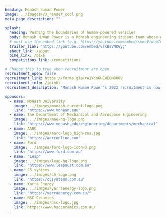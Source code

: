 ```yaml
---
heading: Monash Human Power
image: ../images/V3_render_cool.png
meta_page_description: ""

splash:
  heading: Pushing the boundaries of human-powered vehicles
  body: Monash Human Power is a Monash engineering student team whose goal is to produce the fastest human powered vehicle in the world.
  # must use the embed link (e.g. https://youtube.com/embed/someVideoId) instead of normal video link
  trailer_link: "https://youtube.com/embed/vsKBsVNKGyg"
  about_link: /about
  bike_link: /bike
  competitions_link: /competitions

# Change this to true when recruitment are open
recruitment_open: false
recruitment_link: https://forms.gle/rA1Yco6HEWE6M8H69
recruitment_info: /joinUs
recruitment_description: "Monash Human Power's 2022 recruitment is now open! Come join our team as we aim to build the fastest bike in Australia."

sponsors:
  - name: Monash University
    image: ../images/monash-current-logo.png
    link: "https://www.monash.edu"
  - name: The Department of Mechanical and Aerospace Engineering
    image: ../images/mae-hq-logo.png
    link: "https://www.monash.edu/engineering/departments/mechanical"
  - name: AARC
    image: ../images/aarc-logo_high-res.jpg
    link: "https://aarconline.com"
  - name: Ford
    image: ../images/ford-logo-icon-0.png
    link: "https://www.ford.com.au"
  - name: "Leap"
    image: ../images/leap-hq-logo.png
    link: "https://www.leapaust.com.au"
  - name: C5 systems
    image: ../images/c5-logo.png
    link: "https://c5systems.com.au"
  - name: Yarra Energy
    image: ../images/yarraenergy-logo.png
    link: "https://yarraenergy.com.au/"
  - name: HSC Ceramics
    image: ../images/hsc-logo.jpg
    link: https://www.hscceramics.com.au/
---
```

